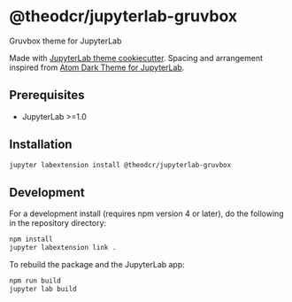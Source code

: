 # @theodcr/jupyterlab-gruvbox

Gruvbox theme for JupyterLab

Made with [JupyterLab theme cookiecutter](https://github.com/jupyterlab/theme-cookiecutter). Spacing and arrangement inspired from [Atom Dark Theme for JupyterLab](https://github.com/BurglarBenson/Jupyter-Atom-Dark-Theme).

## Prerequisites

* JupyterLab >=1.0

## Installation

```bash
jupyter labextension install @theodcr/jupyterlab-gruvbox
```

## Development

For a development install (requires npm version 4 or later), do the following in the repository directory:

```bash
npm install
jupyter labextension link .
```

To rebuild the package and the JupyterLab app:

```bash
npm run build
jupyter lab build
```
